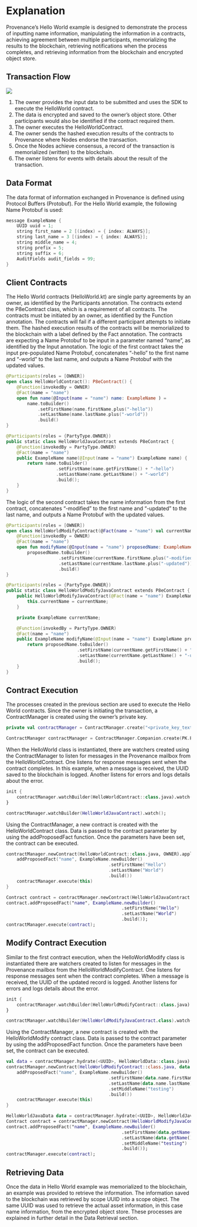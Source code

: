 # Explanation

Provenance’s Hello World example is designed to demonstrate the process of inputting name information, manipulating the information in a contracts, achieving agreement between multiple participants, memorializing the results to the blockchain, retrieving notifications when the process completes, and retrieving information from the blockchain and encrypted object store.

## Transaction Flow

![](../../.gitbook/assets/hello-world-flow%20%281%29.png)

1. The owner provides the input data to be submitted and uses the SDK to execute the HelloWorld contract.
2. The data is encrypted and saved to the owner’s object store. Other participants would also be identified if the contract required them.
3. The owner executes the HelloWorldContract.
4. The owner sends the hashed execution results of the contracts to Provenance where Nodes endorse the transaction.
5. Once the Nodes achieve consensus, a record of the transaction is memorialized \(written\) to the blockchain.
6. The owner listens for events with details about the result of the transaction.

## Data Format

The data format of information exchanged in Provenance is defined using Protocol Buffers \(Protobuf\). For the Hello World example, the following Name Protobuf is used:

```kotlin
message ExampleName {
    UUID uuid = 1;
    string first_name = 2 [(index) = { index: ALWAYS}];
    string last_name = 3 [(index) = { index: ALWAYS}];
    string middle_name = 4;
    string prefix = 5;
    string suffix = 6;
    AuditFields audit_fields = 99;
}
```

## Client Contracts

The Hello World contracts \(HelloWorld.kt\) are single party agreements by an owner, as identified by the Participants annotation. The contracts extend the P8eContract class, which is a requirement of all contracts. The contracts must be initiated by an owner, as identified by the Function annotation. The contracts will fail if a different participant attempts to initiate them. The hashed execution results of the contracts will be memorialized to the blockchain with a label defined by the Fact annotation. The contracts are expecting a Name Protobuf to be input in a parameter named “name”, as identified by the Input annotation. The logic of the first contract takes the input pre-populated Name Protobuf, concatenates “-hello” to the first name and “-world” to the last name, and outputs a Name Protobuf with the updated values.

```kotlin
@Participants(roles = [OWNER])
open class HelloWorldContract(): P8eContract() {
    @Function(invokedBy = OWNER)
    @Fact(name = "name")
    open fun name(@Input(name = "name") name: ExampleName ) =
        name.toBuilder()
            .setFirstName(name.firstName.plus("-hello"))
            .setLastName(name.lastName.plus("-world"))
            .build()
}

@Participants(roles = {PartyType.OWNER})
public static class HelloWorldJavaContract extends P8eContract {
    @Function(invokedBy = PartyType.OWNER)
    @Fact(name = "name")
    public ExampleName name(@Input(name = "name") ExampleName name) {
        return name.toBuilder()
                   .setFirstName(name.getFirstName() + "-hello")
                   .setLastName(name.getLastName() + "-world")
                   .build();
    }
}
```

The logic of the second contract takes the name information from the first contract, concatenates “-modified” to the first name and “-updated” to the last name, and outputs a Name Protobuf with the updated values.

```kotlin
@Participants(roles = [OWNER])
open class HelloWorldModifyContract(@Fact(name = "name") val currentName: ExampleName) : P8eContract() {
    @Function(invokedBy = OWNER)
    @Fact(name = "name")
    open fun modifyName(@Input(name = "name") proposedName: ExampleName) =
        proposedName.toBuilder()
                    .setFirstName(currentName.firstName.plus("-modified"))
                    .setLastName(currentName.lastName.plus("-updated"))
                    .build()
}

@Participants(roles = {PartyType.OWNER})
public static class HelloWorldModifyJavaContract extends P8eContract {
    public HelloWorldModifyJavaContract(@Fact(name = "name") ExampleName currentName) {
        this.currentName = currentName;
    }

    private ExampleName currentName;

    @Function(invokedBy = PartyType.OWNER)
    @Fact(name = "name")
    public ExampleName modifyName(@Input(name = "name") ExampleName proposedName) {
        return proposedName.toBuilder()
                           .setFirstName(currentName.getFirstName() + "-modified")
                           .setLastName(currentName.getLastName() + "-updated")
                           .build();
    }
}
```

## Contract Execution

The processes created in the previous section are used to execute the Hello World contracts. Since the owner is initiating the transaction, a ContractManager is created using the owner’s private key.

```kotlin
private val contractManager = ContractManager.create("<private_key_text>".toJavaPrivateKey(), "<api_url>")

ContractManager contractManager = ContractManager.Companion.create(PK.PrivateKey.parseFrom(Hex.decode("<private_key_text>")),"<api_url>");
```

When the HelloWorld class is instantiated, there are watchers created using the ContractManager to listen for messages in the Provenance mailbox from the HelloWorldContract. One listens for response messages sent when the contract completes. In this example, when a message is received, the UUID saved to the blockchain is logged. Another listens for errors and logs details about the error.

```kotlin
init {
    contractManager.watchBuilder(HelloWorldContract::class.java).watch()
}

contractManager.watchBuilder(HelloWorldJavaContract).watch();
```

Using the ContractManager, a new contract is created with the HelloWorldContract class. Data is passed to the contract parameter by using the addProposedFact function. Once the parameters have been set, the contract can be executed.

```kotlin
contractManager.newContract(HelloWorldContract::class.java, OWNER).apply {
    addProposedFact("name", ExampleName.newBuilder()
                                       .setFirstName("Hello")
                                       .setLastName("World")
                                       .build())
    contractManager.execute(this)
}

Contract contract = contractManager.newContract(HelloWorldJavaContract.class, PartyType.OWNER);
contract.addProposedFact("name", ExampleName.newBuilder()
                                            .setFirstName("Hello")
                                            .setLastName("World")
                                            .build());
contractManager.execute(contract);
```

## Modify Contract Execution

Similar to the first contract execution, when the HelloWorldModify class is instantiated there are watchers created to listen for messages in the Provenance mailbox from the HelloWorldModifyContract. One listens for response messages sent when the contract completes. When a message is received, the UUID of the updated record is logged. Another listens for errors and logs details about the error.

```kotlin
init {
    contractManager.watchBuilder(HelloWorldModifyContract::class.java).watch()
}

contractManager.watchBuilder(HelloWorldModifyJavaContract.class).watch();
```

Using the ContractManager, a new contract is created with the HelloWorldModify contract class. Data is passed to the contract parameter by using the addProposedFact function. Once the parameters have been set, the contract can be executed.

```kotlin
val data = contractManager.hydrate(<UUID>, HelloWorldData::class.java)
contractManager.newContract(HelloWorldModifyContract::class.java, data.scope, OWNER).apply {
    addProposedFact("name", ExampleName.newBuilder()
                                       .setFirstName(data.name.firstName)
                                       .setLastName(data.name.lastName)
                                       .setMiddleName("testing")
                                       .build())
    contractManager.execute(this)
}

HelloWorldJavaData data = contractManager.hydrate(<UUID>, HelloWorldJavaData.class);
Contract contract = contractManager.newContract(HelloWorldModifyJavaContract.class, data.getScope(), PartyType.OWNER);
contract.addProposedFact("name", ExampleName.newBuilder()
                                            .setFirstName(data.getName().getFirstName())
                                            .setLastName(data.getName().getLastName())
                                            .setMiddleName("testing")
                                            .build());
contractManager.execute(contract);
```

## Retrieving Data

Once the data in Hello World example was memorialized to the blockchain, an example was provided to retrieve the information. The information saved to the blockchain was retrieved by scope UUID into a scope object. The same UUID was used to retrieve the actual asset information, in this case name information, from the encrypted object store. These processes are explained in further detail in the Data Retrieval section.

